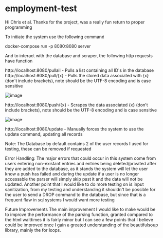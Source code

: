 # employment-test

Hi Chris et al.
Thanks for the project, was a really fun return to proper programming

To initiate the system use the following command

docker-compose run -p 8080:8080 server

And to interact with the database and scraper, the following http requests have function

http://localhost:8080/pullall - Pulls a list containing all ID's in the database
http://localhost:8080/pull/{x} - Pulls the stored data associated with {x} (don't include brackets), note should be the UTF-8 encoding and is case sensitive

![image](https://user-images.githubusercontent.com/64340932/169168464-e0109902-9be2-4cf4-b33c-c762d397c7e8.png)

http://localhost:8080/push/{x} - Scrapes the data associated {x} (don't include brackets), note should be the UTF-8 encoding and is case sensitive

![image](https://user-images.githubusercontent.com/64340932/169168498-0f701cc9-5f0d-47ce-a5cf-869d068e3410.png)

http://localhost:8080/update - Manually forces the system to use the update command, updating all records

Note: The Database by default contains 2 of the user records I used for testing, these can be removed if requested

Error Handling:
The major errors that could occur in this system come from users entering non-existant entries and entries being deleted/privated after they are added to the database, as it stands the system will let the user know a push has failed and during the update if a user is no longer accessable the parser will simply skip past it and the data will not be updated. Another point that I would like to do more testing on is input sanitization, from my testing and understanding it shouldn't be possible for the user to send a DROP command to the database, but since that is a frequent flaw in sql systems I would want more testing

Future Improvements
The main improvement I would like to make would be to improve the performance of the parsing function, granted compared to the html waittimes it is fairly minor but I can see a few points that I believe could be improved once I gain a greated understanding of the beautifulsoup library, mainly the for loops.
